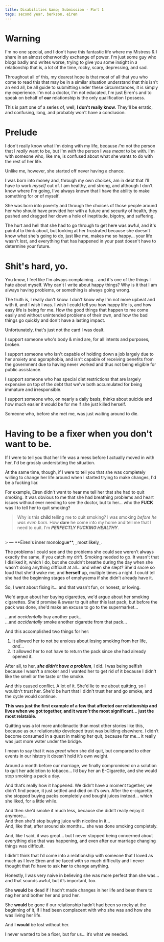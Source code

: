 ```yaml
---
title: Disabilities &amp; Submission - Part 1
tags: second year, berkson, eiren
---
```


# Warning

I'm no one special, and I don't have this fantastic life where my Mistress & I share in an almost otherworldly exchange of power.  I'm just some guy who blogs badly and writes worse, trying to give you some insight in a relationship that is, a lot of the time, rocky, scary, depressing, and sad.

Throughout all of this, my dearest hope is that most of all that you who come to read this that may be in a similar situation understand that this isn't an end all, be all guide to submitting under these circumstances, it is simply my experience.  I'm not a doctor, I'm not educated, I'm just Eiren's and to speak on behalf of **our** relationship is the only qualification I possess.

This is part one of a series of, well, **I don't really know**.  They'll be erratic, and confusing, long, and probably won't have a conclusion.

# Prelude

I don't really know what I'm doing with my life, because _I'm_ not the person that I _really_ want to be, but I'm _with_ the person I was _meant_ to be with.  I'm with someone who, like me, is confused about what she wants to do with the rest of her life.

Unlike me, however, she started off never having a chance.

I was born into money and, through my own choices, am in debt that I'll have to work _myself_ out of.  I am healthy, and strong, and although I don't know where I'm going, I've always known that I have the ability to make something for or of myself.

She was born into poverty and through the choices of those people around her who should have provided her with a future and security of health, they pushed and dragged her down a hole of ineptitude, bigotry, and suffering.

The hurt and hell that she had to go through to get here was awful, and it's painful to think about, but looking at her frustrated because she doesn't know what she's going to do, just like me, makes me so happy... your life wasn't lost, and everything that has happened in your past doesn't have to determine your future.

# Shit's hard, yo.

You know, I feel like I'm always complaining... and it's one of the things I hate about myself.  Why can't I write about happy things?  Why is it that I am always having problems, or something is always going wrong.

The truth is, I really don't know.  I don't know why I'm not more upbeat and with it, and I wish I was.  I wish I could tell you how happy life is, and how easy life is being for me.  How the good things that happen to me come easily and without unintended problems of their own, and how the bad things go quickly and don't have a lasting impact.

Unfortunately, that's just not the card I was dealt.

I support someone who's body & mind are, for all intents and purposes, broken.

I support someone who isn't capable of holding down a job largely due to her anxiety and agoraphobia, and isn't capable of receiving benefits from the government due to having never worked and thus not being eligible for public assistance.

I support someone who has special diet restrictions that are largely expensive on top of the debt that we've both accumulated for being immature and irresponsible.

I support someone who, on nearly a daily basis, thinks about suicide and how much easier it would be for me if she just killed herself.

Someone who, before she met me, was just waiting around to die.

# Having to be a fixer when you don't want to be.

If I were to tell you that her life was a mess before I actually moved in with her, I'd be grossly understating the situation.

At the same time, though, if I were to tell you that she was completely willing to change her life around when I started trying to make changes, I'd be a fucking liar.

For example, Eiren didn't want to hear me tell her that she had to quit smoking. It was obvious to me that she had breathing problems and heart issues without ever needing to see the doctor, but to her... who the **FUCK** was I to tell her to quit smoking?

> Why is this **child** telling me to quit smoking? I was smoking _before he was even born_. How **dare** he come into my home and tell me that I need to quit.  I'm **_PERFECTLY FUCKING HEALTHY_**.
<br>
> — **Eiren's inner monologue**, _most likely_.

The problems I could see and the problems she could see weren't always exactly the same, if you catch my drift.  Smoking needed to go.  It wasn't that I disliked it, which I do, but she couldn't breathe during the day when she wasn't doing anything difficult at all... and when she slept?  She'd  snore so loud that she'd wake me, and **herself** up, multiple times a night.  I could tell she had the beginning stages of emphysema if she didn't already have it.

So, I went about fixing it... and that wasn't fun, or honest, or loving.

We'd argue about her buying cigarettes, we'd argue about her smoking cigarettes.  She'd promise & swear to quit after this last pack, but before the pack was done, she'd make an excuse to go to the supermarket...

...and _accidentally_ buy another pack...
<br>
...and _accidentally_ smoke another cigarette from that pack...

And this accomplished two things for her:

1.  It allowed her to not be anxious about losing smoking from her life, _and_...
2.  It allowed her to not have to return the pack since she had already opened it.

After all, to her, **_she didn't have a problem_**, I did.  I was being selfish because I wasn't a smoker and I wanted her to get rid of it because I didn't like the smell or the taste or the smoke.

And this caused conflict.  A lot of it.  She'd lie to me about quitting, so I wouldn't trust her.  She'd be hurt that I didn't trust her and go smoke, and the cycle would continue.

**This was just the first example of a few that affected our relationship and lives when we got together, and it _wasn’t_ the most significant… just the most relatable.**

Quitting was a lot more anticlimactic than most other stories like this, because as our relationship developed trust was building elsewhere.  I didn’t become consumed in a quest in making her quit, because for me… it really was just more water under the bridge.

I mean to say that it was _great_ when she did quit, but compared to other events in our history it doesn’t hold it’s own weight.

Around a month before our marriage, we finally compromised on a solution to quit her addiction to tobacco… I’d buy her an E-Cigarette, and she would stop smoking a pack a day.

And that’s really how it happened.  We didn’t have a moment together, we didn’t find peace, it just settled and died on it’s own.  After the e-cigarette, she stopped buying packs completely and bought juices instead… which she liked, for a little while.

And then she’d smoke it much less, because she didn’t really enjoy it anymore…
<br>
And then she’d stop buying juice with nicotine in it…
<br>
And, like that, after around six months… she was done smoking completely.

And, like I said, it was great… but I never stopped being concerned about everything else that was happening, and even after our marriage changing things was difficult.

I didn’t think that I’d come into a relationship with someone that I loved as much as I love Eiren and be faced with so much difficulty and I never thought that I’d have to ask **her** to change anything.

Honestly, I was very naive in believing she was more perfect than she was… and that sounds awful, but it’s important, too.

She **would** be dead if I hadn’t made changes in her life and been there to nag her and bother her and prod her.

She **would** be gone if our relationship hadn’t had been so rocky at the beginning of it, if I had been complacent with who she was and how she was living her life.

And I **would** be lost without her.

I never wanted to be a fixer, but for us… it’s what we needed.
